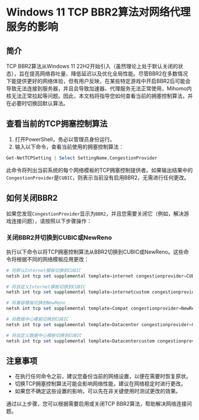 # Windows 11 TCP BBR2算法对网络代理服务的影响

## 简介

TCP BBR2算法从Windows 11 22H2开始引入（虽然理论上处于默认关闭的状态），旨在提高网络吞吐量、降低延迟以及优化全局性能。尽管BBR2在多数情况下能提供更好的网络体验，但有用户反映，在某些特定游戏中开启BBR2后可能会导致无法连接到服务器，并且会导致加速器、代理服务无法正常使用，Mihomo内核无法正常拉起等问题。因此，本文档将指导您如何查看当前的拥塞控制算法，并在必要时切换回默认算法。

## 查看当前的TCP拥塞控制算法

1.  打开PowerShell，务必以管理员身份运行。
2.  输入以下命令，查看当前使用的拥塞控制算法：

``` powershell
Get-NetTCPSetting | Select SettingName,CongestionProvider
```

此命令将列出当前系统的每个网络模板的TCP拥塞控制提供者。如果输出结果中的`CongestionProvider`是`CUBIC`，则表示当前没有启用BBR2，无需进行任何更改。

## 如何关闭BBR2

如果您发现`CongestionProvider`显示为`BBR2`，并且您需要关闭它（例如，解决游戏连接问题），请按照以下步骤操作：

### 关闭BBR2并切换到CUBIC或NewReno

执行以下命令以将TCP拥塞控制算法从BBR2切换到CUBIC或NewReno。这些命令将根据不同的网络模板应用更改：

``` powershell
# 将默认Internet模板切换到CUBIC
netsh int tcp set supplemental template=internet congestionprovider=CUBIC

# 将自定义Internet模板切换到CUBIC
netsh int tcp set supplemental template=internetcustom congestionprovider=CUBIC

# 将兼容模板切换到NewReno
netsh int tcp set supplemental template=Compat congestionprovider=NewReno

# 将数据中心模板切换到CUBIC
netsh int tcp set supplemental template=Datacenter congestionprovider=CUBIC

# 将自定义数据中心模板切换到CUBIC
netsh int tcp set supplemental template=Datacentercustom congestionprovider=CUBIC
```

## 注意事项

-   在执行任何命令之前，建议您备份当前的网络设置，以便在需要时恢复原状。
-   切换TCP拥塞控制算法可能会影响网络性能，建议在网络稳定时进行更改。
-   如果您不确定这些设置的影响，可以先在非关键使用时测试更改的效果。

通过以上步骤，您可以根据需要启用或关闭TCP BBR2算法，帮助解决网络连接问题。
